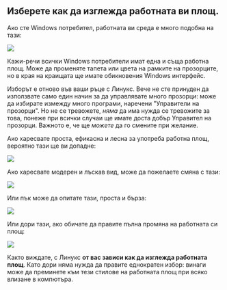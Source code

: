 <?php require("../../entete.php"); ?> <?php require("../../base.php"); ?>

<div id="corps">

<h2>Изберете как да изглежда работната ви площ.</h2>

<p>Ако сте Windows потребител, работната ви среда е много подобна на тази:</p>

<img src="Images/windows_vista.jpg" />

<p>Кажи-речи всички Windows потребители имат една и съща работна площ. Може да променяте тапета или цвета на рамките на прозорците, но в края на краищата ще имате обикновения Windows интерфейс.</p>

<p>Изборът е отново във ваши ръце с Линукс. Вече не сте принуден да използвате само един начин за да управлявате много прозорци: може да избирате измежду много програми, наречени "Управители на прозорци". Но не се тревожете, <i>няма</i> да има нужда се тревожите за това, понеже при всички случаи ще имате доста добър Управител на прозорци. Важното е, че ще <i>можете</i> да го смените при желание.</p>

<p>Ако харесвате проста, ефикасна и лесна за употреба работна площ, вероятно тази ще ви допадне:</p>

<img src="Images/ubuntu.jpg"/>

<p>Ако харесвате модерен и лъскав вид, може да пожелаете смяна с тази:</p>

<img src="Images/kde.png" />

<p>Или пък може да опитате тази, проста и бърза:</p>

<img src="Images/xfce.jpg" />

<p>Или дори тази, ако обичате да правите пълна промяна на работната си площ:</p>

<img src="Images/wm.jpg" />

<p>Както виждате, с Линукс <b>от вас зависи как да изглежда работната площ</b>. Като дори няма нужда да правите еднократен избор: винаги може да преминете към тези стилове на работната площ при всяко влизане в компютъра.</p>

</div>
</body>
</html>
